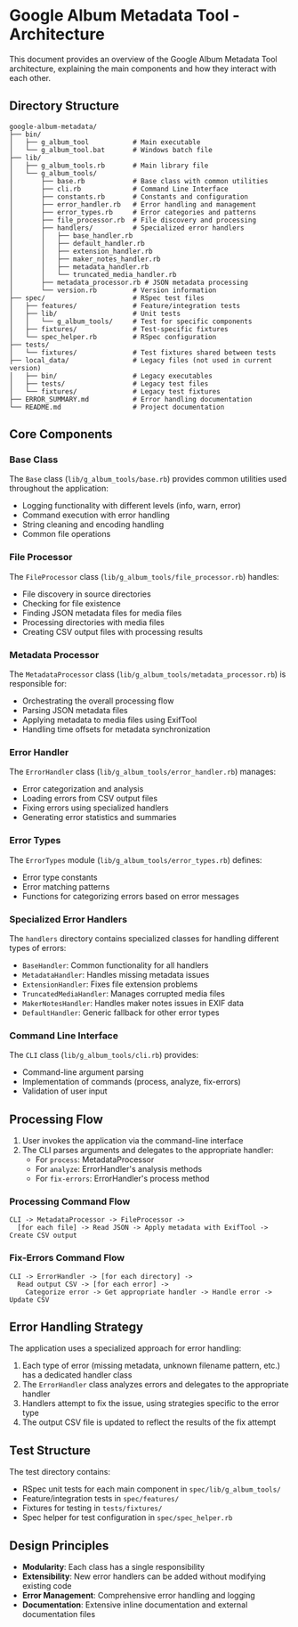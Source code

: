 # Google Album Metadata Tool - Architecture

This document provides an overview of the Google Album Metadata Tool architecture, explaining the main components and how they interact with each other.

## Directory Structure

```
google-album-metadata/
├── bin/
│   ├── g_album_tool           # Main executable
│   └── g_album_tool.bat       # Windows batch file
├── lib/
│   ├── g_album_tools.rb       # Main library file
│   └── g_album_tools/
│       ├── base.rb            # Base class with common utilities
│       ├── cli.rb             # Command Line Interface
│       ├── constants.rb       # Constants and configuration
│       ├── error_handler.rb   # Error handling and management
│       ├── error_types.rb     # Error categories and patterns
│       ├── file_processor.rb  # File discovery and processing
│       ├── handlers/          # Specialized error handlers
│       │   ├── base_handler.rb
│       │   ├── default_handler.rb
│       │   ├── extension_handler.rb
│       │   ├── maker_notes_handler.rb
│       │   ├── metadata_handler.rb
│       │   └── truncated_media_handler.rb
│       ├── metadata_processor.rb # JSON metadata processing
│       └── version.rb         # Version information
├── spec/                      # RSpec test files
│   ├── features/              # Feature/integration tests
│   ├── lib/                   # Unit tests
│   │   └── g_album_tools/     # Test for specific components
│   ├── fixtures/              # Test-specific fixtures
│   └── spec_helper.rb         # RSpec configuration
├── tests/
│   └── fixtures/              # Test fixtures shared between tests
├── local_data/                # Legacy files (not used in current version)
│   ├── bin/                   # Legacy executables
│   ├── tests/                 # Legacy test files
│   └── fixtures/              # Legacy test fixtures
├── ERROR_SUMMARY.md           # Error handling documentation
└── README.md                  # Project documentation
```

## Core Components

### Base Class

The `Base` class (`lib/g_album_tools/base.rb`) provides common utilities used throughout the application:

- Logging functionality with different levels (info, warn, error)
- Command execution with error handling
- String cleaning and encoding handling
- Common file operations

### File Processor

The `FileProcessor` class (`lib/g_album_tools/file_processor.rb`) handles:

- File discovery in source directories
- Checking for file existence
- Finding JSON metadata files for media files
- Processing directories with media files
- Creating CSV output files with processing results

### Metadata Processor

The `MetadataProcessor` class (`lib/g_album_tools/metadata_processor.rb`) is responsible for:

- Orchestrating the overall processing flow
- Parsing JSON metadata files
- Applying metadata to media files using ExifTool
- Handling time offsets for metadata synchronization

### Error Handler

The `ErrorHandler` class (`lib/g_album_tools/error_handler.rb`) manages:

- Error categorization and analysis
- Loading errors from CSV output files
- Fixing errors using specialized handlers
- Generating error statistics and summaries

### Error Types

The `ErrorTypes` module (`lib/g_album_tools/error_types.rb`) defines:

- Error type constants
- Error matching patterns
- Functions for categorizing errors based on error messages

### Specialized Error Handlers

The `handlers` directory contains specialized classes for handling different types of errors:

- `BaseHandler`: Common functionality for all handlers
- `MetadataHandler`: Handles missing metadata issues
- `ExtensionHandler`: Fixes file extension problems
- `TruncatedMediaHandler`: Manages corrupted media files
- `MakerNotesHandler`: Handles maker notes issues in EXIF data
- `DefaultHandler`: Generic fallback for other error types

### Command Line Interface

The `CLI` class (`lib/g_album_tools/cli.rb`) provides:

- Command-line argument parsing
- Implementation of commands (process, analyze, fix-errors)
- Validation of user input

## Processing Flow

1. User invokes the application via the command-line interface
2. The CLI parses arguments and delegates to the appropriate handler:
   - For `process`: MetadataProcessor
   - For `analyze`: ErrorHandler's analysis methods
   - For `fix-errors`: ErrorHandler's process method

### Processing Command Flow

```
CLI -> MetadataProcessor -> FileProcessor -> 
  [for each file] -> Read JSON -> Apply metadata with ExifTool -> Create CSV output
```

### Fix-Errors Command Flow

```
CLI -> ErrorHandler -> [for each directory] -> 
  Read output CSV -> [for each error] -> 
    Categorize error -> Get appropriate handler -> Handle error -> Update CSV
```

## Error Handling Strategy

The application uses a specialized approach for error handling:

1. Each type of error (missing metadata, unknown filename pattern, etc.) has a dedicated handler class
2. The `ErrorHandler` class analyzes errors and delegates to the appropriate handler
3. Handlers attempt to fix the issue, using strategies specific to the error type
4. The output CSV file is updated to reflect the results of the fix attempt

## Test Structure

The test directory contains:

- RSpec unit tests for each main component in `spec/lib/g_album_tools/`
- Feature/integration tests in `spec/features/`
- Fixtures for testing in `tests/fixtures/`
- Spec helper for test configuration in `spec/spec_helper.rb`

## Design Principles

- **Modularity**: Each class has a single responsibility
- **Extensibility**: New error handlers can be added without modifying existing code
- **Error Management**: Comprehensive error handling and logging
- **Documentation**: Extensive inline documentation and external documentation files 
